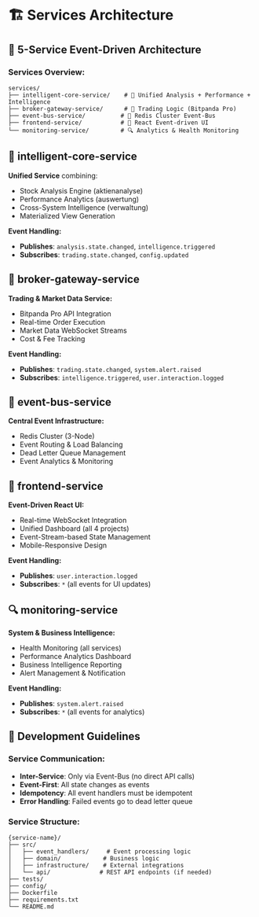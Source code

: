 # 🏗️ Services Architecture

## 🎯 5-Service Event-Driven Architecture

### **Services Overview:**
```
services/
├── intelligent-core-service/    # 🧠 Unified Analysis + Performance + Intelligence
├── broker-gateway-service/      # 📡 Trading Logic (Bitpanda Pro)  
├── event-bus-service/          # 🚌 Redis Cluster Event-Bus
├── frontend-service/           # 🎨 React Event-driven UI
└── monitoring-service/         # 🔍 Analytics & Health Monitoring
```

## 🧠 **intelligent-core-service**

**Unified Service** combining:
- Stock Analysis Engine (aktienanalyse)
- Performance Analytics (auswertung) 
- Cross-System Intelligence (verwaltung)
- Materialized View Generation

**Event Handling:**
- **Publishes**: `analysis.state.changed`, `intelligence.triggered`
- **Subscribes**: `trading.state.changed`, `config.updated`

## 📡 **broker-gateway-service**

**Trading & Market Data Service:**
- Bitpanda Pro API Integration
- Real-time Order Execution
- Market Data WebSocket Streams
- Cost & Fee Tracking

**Event Handling:**
- **Publishes**: `trading.state.changed`, `system.alert.raised`
- **Subscribes**: `intelligence.triggered`, `user.interaction.logged`

## 🚌 **event-bus-service**

**Central Event Infrastructure:**
- Redis Cluster (3-Node)
- Event Routing & Load Balancing
- Dead Letter Queue Management
- Event Analytics & Monitoring

## 🎨 **frontend-service**  

**Event-Driven React UI:**
- Real-time WebSocket Integration
- Unified Dashboard (all 4 projects)
- Event-Stream-based State Management
- Mobile-Responsive Design

**Event Handling:**
- **Publishes**: `user.interaction.logged`  
- **Subscribes**: `*` (all events for UI updates)

## 🔍 **monitoring-service**

**System & Business Intelligence:**
- Health Monitoring (all services)
- Performance Analytics Dashboard  
- Business Intelligence Reporting
- Alert Management & Notification

**Event Handling:**
- **Publishes**: `system.alert.raised`
- **Subscribes**: `*` (all events for analytics)

## 🔧 **Development Guidelines**

### **Service Communication:**
- **Inter-Service**: Only via Event-Bus (no direct API calls)
- **Event-First**: All state changes as events
- **Idempotency**: All event handlers must be idempotent
- **Error Handling**: Failed events go to dead letter queue

### **Service Structure:**
```
{service-name}/
├── src/
│   ├── event_handlers/     # Event processing logic
│   ├── domain/            # Business logic
│   ├── infrastructure/    # External integrations
│   └── api/              # REST API endpoints (if needed)
├── tests/
├── config/
├── Dockerfile
├── requirements.txt
└── README.md
```